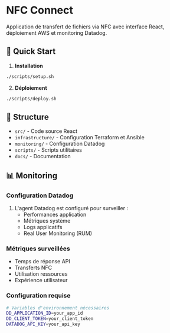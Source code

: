 # NFC Connect

Application de transfert de fichiers via NFC avec interface React, déploiement AWS et monitoring Datadog.

## 🚀 Quick Start

1. **Installation**
```bash
./scripts/setup.sh
```

2. **Déploiement**
```bash
./scripts/deploy.sh
```

## 📁 Structure
- `src/` - Code source React
- `infrastructure/` - Configuration Terraform et Ansible
- `monitoring/` - Configuration Datadog
- `scripts/` - Scripts utilitaires
- `docs/` - Documentation

## 📊 Monitoring

### Configuration Datadog
1. L'agent Datadog est configuré pour surveiller :
   - Performances application
   - Métriques système
   - Logs applicatifs
   - Real User Monitoring (RUM)

### Métriques surveillées
- Temps de réponse API
- Transferts NFC
- Utilisation ressources
- Expérience utilisateur

### Configuration requise
```bash
# Variables d'environnement nécessaires
DD_APPLICATION_ID=your_app_id
DD_CLIENT_TOKEN=your_client_token
DATADOG_API_KEY=your_api_key
```
